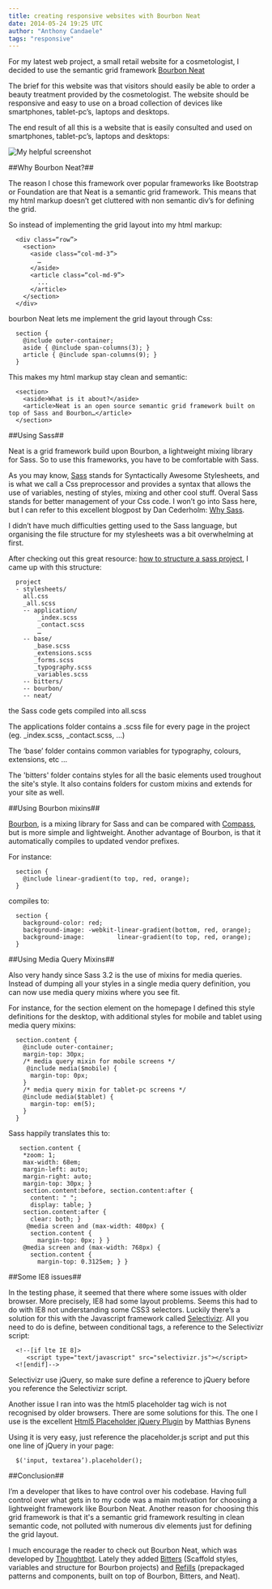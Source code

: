 ```yaml
---
title: creating responsive websites with Bourbon Neat
date: 2014-05-24 19:25 UTC
author: "Anthony Candaele"
tags: "responsive"
---
```


For my latest web project, a small retail website for a cosmetologist, I
decided to use the semantic grid framework [Bourbon Neat](http://neat.bourbon.io/)
<!--more-->
The brief for this website was that visitors should easily be able to order a beauty treatment provided by the cosmetologist. The website should be responsive and easy to use on a broad collection of devices like smartphones, tablet-pc’s, laptops and desktops.

The end result of all this is a website that is easily consulted and used on smartphones, tablet-pc’s, laptops and desktops:


![My helpful screenshot](/images/all_devices.jpg)

##Why Bourbon Neat?##

The reason I chose this framework over popular frameworks like Bootstrap or Foundation are that Neat is a semantic grid framework. This means that my html markup doesn’t get cluttered with non semantic div’s for defining the grid.

So instead of implementing the grid layout into my html markup:


      <div class=“row”>
        <section>
          <aside class=“col-md-3”>
            …
          </aside>
          <article class=“col-md-9”>
            ...
          </article>
        </section>
      </div>



bourbon Neat lets me implement the grid layout through Css:

      section {
        @include outer-container;
        aside { @include span-columns(3); }
        article { @include span-columns(9); }
      }

This makes my html markup stay clean and semantic:

      <section>
        <aside>What is it about?</aside>
        <article>Neat is an open source semantic grid framework built on top of Sass and Bourbon…</article>
      </section>

##Using Sass##

Neat is a grid framework build upon Bourbon, a lightweight mixing library for Sass. So to use this frameworks, you have to be comfortable with Sass.

As you may know, [Sass](http://sass-lang.com/) stands for Syntactically Awesome Stylesheets, and is what we call a Css preprocessor and provides a syntax that allows the use of variables, nesting of styles, mixing and other cool stuff. Overal Sass stands for better management of your Css code. I won’t go into Sass here, but I can refer to this excellent blogpost by Dan Cederholm: [Why Sass](http://alistapart.com/article/why-sass).

I didn’t have much difficulties getting used to the Sass language, but organising the file structure for my stylesheets was a bit overwhelming at first.

After checking out this great resource: [how to structure a sass project](http://thesassway.com/beginner/how-to-structure-a-sass-project), I came up with this structure:

      project
      - stylesheets/
        all.css
        _all.scss
        -- application/
            _index.scss
            _contact.scss
            …
        -- base/
           _base.scss
           _extensions.scss
           _forms.scss
           _typography.scss
           _variables.scss
        -- bitters/
        -- bourbon/
        -- neat/
 
the Sass code gets compiled into all.scss

The applications folder contains a .scss file for every page in the project (eg. _index.scss, _contact.scss, …)
 
The ‘base’ folder contains common variables for typography, colours, extensions, etc …
    
The 'bitters' folder contains styles for all the basic elements used troughout
the site's style. It also contains folders for custom mixins and extends for your site as well.

##Using Bourbon mixins##

[Bourbon](http://bourbon.io/), is a mixing library for Sass and can be compared with [Compass](http://compass-style.org/), but is more simple and lightweight. Another advantage of Bourbon, is that it automatically compiles to updated vendor prefixes.

For instance:

      section {
        @include linear-gradient(to top, red, orange);
      }

compiles to:

      section {
        background-color: red;
        background-image: -webkit-linear-gradient(bottom, red, orange);
        background-image:         linear-gradient(to top, red, orange);
      }

##Using Media Query Mixins##

Also very handy since Sass 3.2 is the use of mixins for media queries. Instead of dumping all your styles in a single media query definition, you can now use media query mixins where you see fit.

For instance, for the section element on the homepage I defined this style definitions for the desktop, with additional styles for mobile and tablet using media query mixins:

      section.content {
        @include outer-container;
        margin-top: 30px;
        /* media query mixin for mobile screens */
         @include media($mobile) {
          margin-top: 0px;
        }
        /* media query mixin for tablet-pc screens */
        @include media($tablet) {
          margin-top: em(5);
        }
      }

    

Sass happily translates this to:

       section.content {
        *zoom: 1;
        max-width: 68em;
        margin-left: auto;
        margin-right: auto;
        margin-top: 30px; }
        section.content:before, section.content:after {
          content: " ";
          display: table; }
        section.content:after {
          clear: both; }
         @media screen and (max-width: 480px) {
          section.content {
            margin-top: 0px; } }
        @media screen and (max-width: 768px) {
          section.content {
            margin-top: 0.3125em; } }


##Some IE8 issues##

In the testing phase, it seemed that there where some issues with older browser. More precisely, IE8 had some layout problems. Seems this had to do with IE8 not understanding some CSS3 selectors. Luckily there’s a solution for this with the Javascript framework called [Selectivizr](http://selectivizr.com/). All you need to do is define, between conditional tags, a reference to the Selectivizr script:

      <!--[if lte IE 8]>
         <script type="text/javascript" src="selectivizr.js"></script>
      <![endif]-->

Selectivizr use jQuery, so make sure define a reference to jQuery before you reference the Selectivizr script.

Another issue I ran into was the html5 placeholder tag wich is not recognised by older browsers. There are some solutions for this. The one I use is the excellent [Html5 Placeholder jQuery Plugin](https://github.com/mathiasbynens/jquery-placeholder) by Matthias Bynens 

Using it is very easy, just reference the placeholder.js script and put this one line of jQuery in your page:

      $('input, textarea’).placeholder();


##Conclusion##

I’m a developer that likes to have control over his codebase. Having full control over what gets in to my code was a main motivation for choosing a lightweight framework like Bourbon Neat. Another reason for choosing this grid framework is that it's a semantic grid framework resulting in clean semantic code, not polluted with numerous div elements just for defining the grid layout.

I much encourage the reader to check out Bourbon Neat, which was developed by [Thoughtbot](http://www.thoughtbot.com/). Lately they added [Bitters](http://bitters.bourbon.io/) (Scaffold styles, variables and structure for Bourbon projects) and [Refills](http://refills.bourbon.io/) (prepackaged patterns and components, built on top of Bourbon, Bitters, and Neat).


